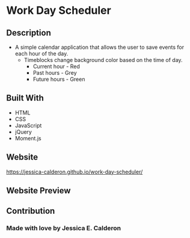 # Work Day Scheduler

## Description
* A simple calendar application that allows the user to save events for each hour of the day. 
    * Timeblocks change background color based on the time of day. 
        * Current hour - Red
        * Past hours - Grey
        * Future hours - Green

## Built With
* HTML
* CSS
* JavaScript
* jQuery
* Moment.js

## Website
https://jessica-calderon.github.io/work-day-scheduler/

## Website Preview

## Contribution
### Made with love by Jessica E. Calderon

